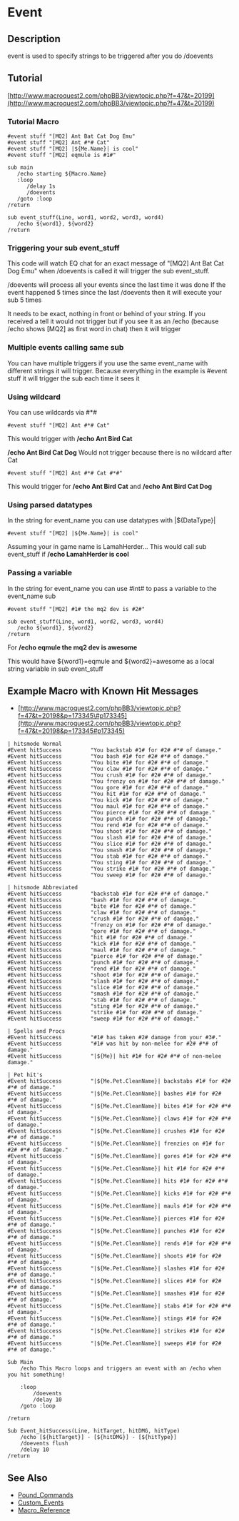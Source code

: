 # Event

## Description

event is used to specify strings to be triggered after you do /doevents

## Tutorial

[http://www.macroquest2.com/phpBB3/viewtopic.php?f=47&t=20199](http://www.macroquest2.com/phpBB3/viewtopic.php?f=47&t=20199)

### Tutorial Macro

```text
#event stuff "[MQ2] Ant Bat Cat Dog Emu"
#event stuff "[MQ2] Ant #*# Cat"
#event stuff "[MQ2] |${Me.Name}| is cool"
#event stuff "[MQ2] eqmule is #1#"

sub main
   /echo starting ${Macro.Name}
   :loop
      /delay 1s
      /doevents
   /goto :loop
/return

sub event_stuff(Line, word1, word2, word3, word4)
   /echo ${word1}, ${word2}
/return
```

### Triggering your sub event\_stuff

This code will watch EQ chat for an exact message of "\[MQ2\] Ant Bat Cat Dog Emu" when /doevents is called it will trigger the sub event\_stuff.

/doevents will process all your events since the last time it was done If the event happened 5 times since the last /doevents then it will execute your sub 5 times

It needs to be exact, nothing in front or behind of your string. If you received a tell it would not trigger but if you see it as an /echo \(because /echo shows \[MQ2\] as first word in chat\) then it will trigger

### Multiple events calling same sub

You can have multiple triggers if you use the same event\_name with different strings it will trigger. Because everything in the example is \#event stuff it will trigger the sub each time it sees it

### Using wildcard

You can use wildcards via \#\*\#

`#event stuff "[MQ2] Ant #*# Cat"`

This would trigger with **/echo Ant Bird Cat**

**/echo Ant Bird Cat Dog** Would not trigger because there is no wildcard after Cat

`#event stuff "[MQ2] Ant #*# Cat #*#"`

This would trigger for **/echo Ant Bird Cat** and **/echo Ant Bird Cat Dog**

### Using parsed datatypes

In the string for event\_name you can use datatypes with \|${DataType}\|

`#event stuff "[MQ2] |${Me.Name}| is cool"`

Assuming your in game name is LamahHerder... This would call sub event\_stuff if **/echo LamahHerder is cool**

### Passing a variable

In the string for event\_name you can use \#int\# to pass a variable to the event\_name sub

```text
#event stuff "[MQ2] #1# the mq2 dev is #2#"

sub event_stuff(Line, word1, word2, word3, word4)
   /echo ${word1}, ${word2}
/return
```

For **/echo eqmule the mq2 dev is awesome**

This would have ${word1}=eqmule and ${word2}=awesome as a local string variable in sub event\_stuff

## Example Macro with Known Hit Messages

* [http://www.macroquest2.com/phpBB3/viewtopic.php?f=47&t=20198&p=173345\#p173345](http://www.macroquest2.com/phpBB3/viewtopic.php?f=47&t=20198&p=173345#p173345)

```text
| hitsmode Normal
#Event hitSuccess         "You backstab #1# for #2# #*# of damage."
#Event hitSuccess         "You bash #1# for #2# #*# of damage."
#Event hitSuccess         "You bite #1# for #2# #*# of damage."
#Event hitSuccess         "You claw #1# for #2# #*# of damage."
#Event hitSuccess         "You crush #1# for #2# #*# of damage."
#Event hitSuccess         "You frenzy on #1# for #2# #*# of damage."
#Event hitSuccess         "You gore #1# for #2# #*# of damage."
#Event hitSuccess         "You hit #1# for #2# #*# of damage."
#Event hitSuccess         "You kick #1# for #2# #*# of damage."
#Event hitSuccess         "You maul #1# for #2# #*# of damage."
#Event hitSuccess         "You pierce #1# for #2# #*# of damage."
#Event hitSuccess         "You punch #1# for #2# #*# of damage."
#Event hitSuccess         "You rend #1# for #2# #*# of damage."
#Event hitSuccess         "You shoot #1# for #2# #*# of damage."
#Event hitSuccess         "You slash #1# for #2# #*# of damage."
#Event hitSuccess         "You slice #1# for #2# #*# of damage."
#Event hitSuccess         "You smash #1# for #2# #*# of damage."
#Event hitSuccess         "You stab #1# for #2# #*# of damage."
#Event hitSuccess         "You sting #1# for #2# #*# of damage."
#Event hitSuccess         "You strike #1# for #2# #*# of damage."
#Event hitSuccess         "You sweep #1# for #2# #*# of damage."

| hitsmode Abbreviated
#Event hitSuccess         "backstab #1# for #2# #*# of damage."
#Event hitSuccess         "bash #1# for #2# #*# of damage."
#Event hitSuccess         "bite #1# for #2# #*# of damage."
#Event hitSuccess         "claw #1# for #2# #*# of damage."
#Event hitSuccess         "crush #1# for #2# #*# of damage."
#Event hitSuccess         "frenzy on #1# for #2# #*# of damage."
#Event hitSuccess         "gore #1# for #2# #*# of damage."
#Event hitSuccess         "hit #1# for #2# #*# of damage."
#Event hitSuccess         "kick #1# for #2# #*# of damage."
#Event hitSuccess         "maul #1# for #2# #*# of damage."
#Event hitSuccess         "pierce #1# for #2# #*# of damage."
#Event hitSuccess         "punch #1# for #2# #*# of damage."
#Event hitSuccess         "rend #1# for #2# #*# of damage."
#Event hitSuccess         "shoot #1# for #2# #*# of damage."
#Event hitSuccess         "slash #1# for #2# #*# of damage."
#Event hitSuccess         "slice #1# for #2# #*# of damage."
#Event hitSuccess         "smash #1# for #2# #*# of damage."
#Event hitSuccess         "stab #1# for #2# #*# of damage."
#Event hitSuccess         "sting #1# for #2# #*# of damage."
#Event hitSuccess         "strike #1# for #2# #*# of damage."
#Event hitSuccess         "sweep #1# for #2# #*# of damage."

| Spells and Procs
#Event hitSuccess         "#1# has taken #2# damage from your #3#."
#Event hitSuccess         "#1# was hit by non-melee for #2# #*# of damage."
#Event hitSuccess         "|${Me}| hit #1# for #2# #*# of non-melee damage."

| Pet hit's
#Event hitSuccess         "|${Me.Pet.CleanName}| backstabs #1# for #2# #*# of damage."
#Event hitSuccess         "|${Me.Pet.CleanName}| bashes #1# for #2# #*# of damage."
#Event hitSuccess         "|${Me.Pet.CleanName}| bites #1# for #2# #*# of damage."
#Event hitSuccess         "|${Me.Pet.CleanName}| claws #1# for #2# #*# of damage."
#Event hitSuccess         "|${Me.Pet.CleanName}| crushes #1# for #2# #*# of damage."
#Event hitSuccess         "|${Me.Pet.CleanName}| frenzies on #1# for #2# #*# of damage."
#Event hitSuccess         "|${Me.Pet.CleanName}| gores #1# for #2# #*# of damage."
#Event hitSuccess         "|${Me.Pet.CleanName}| hit #1# for #2# #*# of damage."
#Event hitSuccess         "|${Me.Pet.CleanName}| hits #1# for #2# #*# of damage."
#Event hitSuccess         "|${Me.Pet.CleanName}| kicks #1# for #2# #*# of damage."
#Event hitSuccess         "|${Me.Pet.CleanName}| mauls #1# for #2# #*# of damage."
#Event hitSuccess         "|${Me.Pet.CleanName}| pierces #1# for #2# #*# of damage."
#Event hitSuccess         "|${Me.Pet.CleanName}| punches #1# for #2# #*# of damage."
#Event hitSuccess         "|${Me.Pet.CleanName}| rends #1# for #2# #*# of damage."
#Event hitSuccess         "|${Me.Pet.CleanName}| shoots #1# for #2# #*# of damage."
#Event hitSuccess         "|${Me.Pet.CleanName}| slashes #1# for #2# #*# of damage."
#Event hitSuccess         "|${Me.Pet.CleanName}| slices #1# for #2# #*# of damage."
#Event hitSuccess         "|${Me.Pet.CleanName}| smashes #1# for #2# #*# of damage."
#Event hitSuccess         "|${Me.Pet.CleanName}| stabs #1# for #2# #*# of damage."
#Event hitSuccess         "|${Me.Pet.CleanName}| stings #1# for #2# #*# of damage."
#Event hitSuccess         "|${Me.Pet.CleanName}| strikes #1# for #2# #*# of damage."
#Event hitSuccess         "|${Me.Pet.CleanName}| sweeps #1# for #2# #*# of damage."

Sub Main
    /echo This Macro loops and triggers an event with an /echo when you hit something!

    :loop
        /doevents
        /delay 10
    /goto :loop

/return

Sub Event_hitSuccess(Line, hitTarget, hitDMG, hitType)
    /echo [${hitTarget}] - [${hitDMG}] - [${hitType}]
    /doevents flush
    /delay 10
/return
```

## See Also

* [Pound\_Commands](pound-commands/)
* [Custom\_Events](../../macros/macros/custom-events.md)
* [Macro\_Reference](../../documentation/macro-reference.md)


